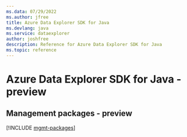 ```yaml
---
ms.data: 07/29/2022
ms.author: jfree
title: Azure Data Explorer SDK for Java
ms.devlang: java
ms.service: dataexplorer
author: joshfree
description: Reference for Azure Data Explorer SDK for Java
ms.topic: reference
---
```

# Azure Data Explorer SDK for Java - preview

## Management packages - preview
[!INCLUDE [mgmt-packages](data-explorer-mgmt-index.md)]